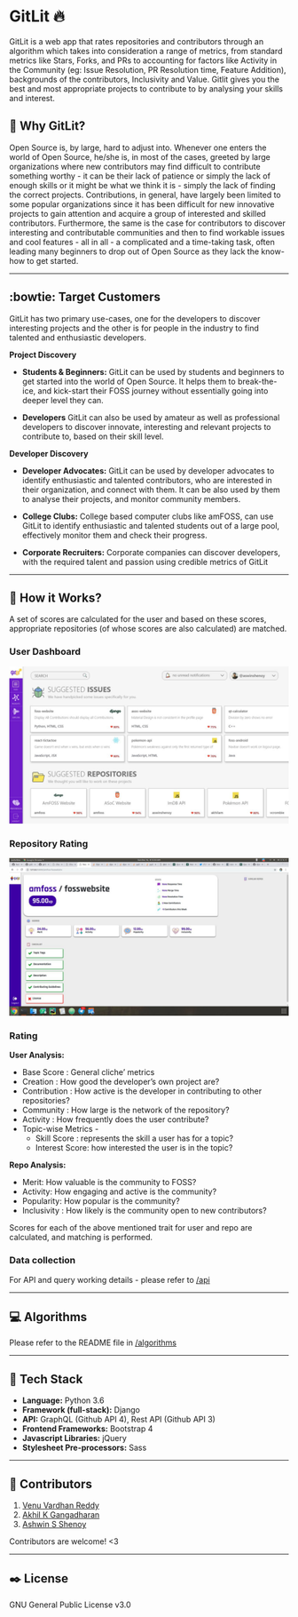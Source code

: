 # GitLit :fire:
GitLit is a web app that rates repositories and contributors through an algorithm which takes into consideration a range of metrics, from standard metrics like Stars, Forks, and PRs to accounting for factors like Activity in the Community (eg: Issue Resolution, PR Resolution time, Feature Addition),  backgrounds of the contributors, Inclusivity and Value.  Gitlit gives you the best and most appropriate projects to contribute to by analysing your skills and interest. 

## :thinking: Why GitLit? 
Open Source is, by large, hard to adjust into. Whenever one enters the world of Open Source, he/she is, in most of the cases, greeted by large organizations where new contributors may find difficult to contribute something worthy - it can be their lack of patience or simply the lack of enough skills or it might be what we think it is - simply the lack of finding the correct projects. Contributions, in general,  have largely been limited to some popular organizations since it has been difficult for new innovative projects to gain attention and acquire a group of interested and skilled contributors. 
Furthermore, the same is the case for contributors to discover interesting and contributable communities and then to find workable issues and cool features - all in all - a complicated and a time-taking task, often leading many beginners to drop out of Open Source as they lack the know-how to get started.  



----------------------------------------------------------------------------------------------------------------------
## :bowtie: Target Customers  
GitLit has two primary use-cases, one for the developers to discover interesting projects and the other is for 
people in the industry to find talented and enthusiastic developers. 

**Project Discovery**

* **Students & Beginners:** GitLit can be used by students and beginners to get started into the world of Open Source.
It helps them to break-the-ice, and kick-start their FOSS journey without essentially going into deeper level they can.

* **Developers** GitLit can also be used by amateur as well as professional developers to discover innovate, interesting
and relevant projects to contribute to, based on their skill level.

**Developer Discovery**

* **Developer Advocates:** GitLit can be used by developer advocates to identify enthusiastic and talented 
contributors, who are interested in their organization, and connect with them. It can be also used by them to analyse 
their projects, and monitor community members. 

* **College Clubs:** College based computer clubs like amFOSS, can use GitLit to identify enthusiastic and talented 
 students out of a large pool, effectively monitor them and check their progress.
 
 * **Corporate Recruiters:** Corporate companies can discover developers, with the required talent and passion using
 credible metrics of GitLit 

----------------------------------------------------------------------------------------------------------------------

## :electric_plug: How it Works?  

A set of scores are calculated for the user and based on these scores, appropriate repositories (of whose scores are also calculated) are matched.

### User Dashboard
<img src="/dashboard.jpg" alt="Dashboard.jpg"> 

### Repository Rating
<img src="/repo.jpg" alt="SampleRepo.jpg">

### Rating

**User Analysis:**

- Base Score : General cliche’ metrics
- Creation : How good the developer’s own project are?
- Contribution : How active is the developer in contributing to other repositories?
- Community : How large is the network of the repository?
- Activity : How frequently does the user contribute?
- Topic-wise Metrics -
  - Skill Score : represents the skill a user has for a topic?
  - Interest Score: how interested the user is in the topic?

**Repo Analysis:**

- Merit: How valuable is the community to FOSS?
- Activity: How engaging and active is the community?
- Popularity: How popular is the community?
- Inclusivity : How likely is the community open to new contributors? 

Scores for each of the above mentioned trait for user and repo are calculated, and matching is performed. 

### Data collection 

For API and query working details - please refer to [/api](/api/README.md)

----------------------------------------------------------------------------------------------------------------------

## :computer: Algorithms  
Please refer to the README file in [/algorithms](/algorithms/README.MD) 

----------------------------------------------------------------------------------------------------------------------

## :nut_and_bolt: Tech Stack  

* **Language:** Python 3.6
* **Framework (full-stack):** Django
* **API:** GraphQL (Github API 4), Rest API (Github API 3)
* **Frontend Frameworks:** Bootstrap 4
* **Javascript Libraries:** jQuery
* **Stylesheet Pre-processors:** Sass 

----------------------------------------------------------------------------------------------------------------------

##  :busts_in_silhouette: Contributors

1. [Venu Vardhan Reddy](https://github.com/vchrombie)
2. [Akhil K Gangadharan](https://github.com/akhilam512)
3. [Ashwin S Shenoy](https://github.com/aswinshenoy)

Contributors are welcome! <3

----------------------------------------------------------------------------------------------------------------------

## :black_nib: License 
GNU General Public License v3.0
